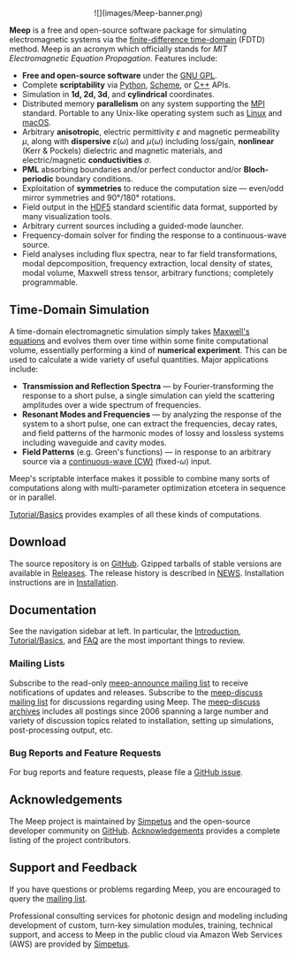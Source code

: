 <center>
![](images/Meep-banner.png)
</center>

 **Meep** is a free and open-source software package for simulating electromagnetic systems via the [finite-difference time-domain](https://en.wikipedia.org/wiki/Finite-difference_time-domain_method) (FDTD) method. Meep is an acronym which officially stands for *MIT Electromagnetic Equation Propagation*. Features include:

-   **Free and open-source software** under the [GNU GPL](https://en.wikipedia.org/wiki/GNU_General_Public_License).
-   Complete **scriptability** via [Python](Python_Tutorials/Basics), [Scheme](Scheme_Tutorials/Basics), or [C++](C++_Tutorial) APIs.
-   Simulation in **1d, 2d, 3d**, and **cylindrical** coordinates.
-   Distributed memory **parallelism** on any system supporting the [MPI](https://en.wikipedia.org/wiki/MPI) standard. Portable to any Unix-like operating system such as [Linux](https://en.wikipedia.org/wiki/Linux) and [macOS](https://en.wikipedia.org/wiki/macOS).
-   Arbitrary **anisotropic**, electric permittivity $\varepsilon$ and magnetic permeability $\mu$, along with **dispersive** $\varepsilon(\omega)$ and $\mu(\omega)$ including loss/gain, **nonlinear** (Kerr & Pockels) dielectric and magnetic materials, and electric/magnetic **conductivities** $\sigma$.
-   **PML** absorbing boundaries and/or perfect conductor and/or **Bloch-periodic** boundary conditions.
-   Exploitation of **symmetries** to reduce the computation size &mdash; even/odd mirror symmetries and 90°/180° rotations.
-   Field output in the [HDF5](https://en.wikipedia.org/wiki/HDF5) standard scientific data format, supported by many visualization tools.
-   Arbitrary current sources including a guided-mode launcher.
-   Frequency-domain solver for finding the response to a continuous-wave source.
-   Field analyses including flux spectra, near to far field transformations, modal depcomposition, frequency extraction, local density of states, modal volume, Maxwell stress tensor, arbitrary functions; completely programmable.

Time-Domain Simulation
----------------------

A time-domain electromagnetic simulation simply takes [Maxwell's equations](https://en.wikipedia.org/wiki/Maxwell's_equations) and evolves them over time within some finite computational volume, essentially performing a kind of **numerical experiment**. This can be used to calculate a wide variety of useful quantities. Major applications include:

-   **Transmission and Reflection Spectra** &mdash; by Fourier-transforming the response to a short pulse, a single simulation can yield the scattering amplitudes over a wide spectrum of frequencies.
-   **Resonant Modes and Frequencies** &mdash; by analyzing the response of the system to a short pulse, one can extract the frequencies, decay rates, and field patterns of the harmonic modes of lossy and lossless systems including waveguide and cavity modes.
-   **Field Patterns** (e.g. Green's functions) &mdash; in response to an arbitrary source via a [continuous-wave (CW)](https://en.wikipedia.org/wiki/Continuous_wave) (fixed-$\omega$) input.

Meep's scriptable interface makes it possible to combine many sorts of computations along with multi-parameter optimization etcetera in sequence or in parallel.

[Tutorial/Basics](Python_Tutorials/Basics.md) provides examples of all these kinds of computations.

Download
--------

The source repository is on [GitHub](https://github.com/stevengj/meep). Gzipped tarballs of stable versions are available in [Releases](https://github.com/stevengj/meep/releases). The release history is described in [NEWS](https://github.com/stevengj/meep/blob/master/NEWS.md). Installation instructions are in [Installation](Installation.md).

Documentation
-------------

See the navigation sidebar at left. In particular, the [Introduction](Introduction.md), [Tutorial/Basics](Python_Tutorials/Basics.md), and [FAQ](FAQ.md) are the most important things to review.

### Mailing Lists

Subscribe to the read-only [meep-announce mailing list](http://ab-initio.mit.edu/cgi-bin/mailman/listinfo/meep-announce) to receive notifications of updates and releases. Subscribe to the [meep-discuss mailing list](http://ab-initio.mit.edu/cgi-bin/mailman/listinfo/meep-discuss) for discussions regarding using Meep. The [meep-discuss archives](https://www.mail-archive.com/meep-discuss@ab-initio.mit.edu/) includes all postings since 2006 spanning a large number and variety of discussion topics related to installation, setting up simulations, post-processing output, etc.

### Bug Reports and Feature Requests

For bug reports and feature requests, please file a [GitHub issue](https://github.com/stevengj/meep/issues).

Acknowledgements
----------------

The Meep project is maintained by [Simpetus](http://www.simpetus.com) and the open-source developer community on [GitHub](https://github.com/stevengj/meep). [Acknowledgements](Acknowledgements.md) provides a complete listing of the project contributors.

Support and Feedback
---------------------

If you have questions or problems regarding Meep, you are encouraged to query the [mailing list](https://www.mail-archive.com/meep-discuss@ab-initio.mit.edu/).

Professional consulting services for photonic design and modeling including development of custom, turn-key simulation modules, training, technical support, and access to Meep in the public cloud via Amazon Web Services (AWS) are provided by [Simpetus](http://www.simpetus.com).

